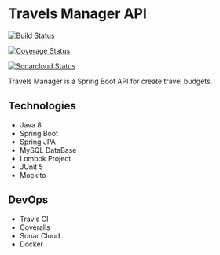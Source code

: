 # Travels Manager API

[![Build Status](https://travis-ci.org/SamuelRocha2015/travel-manager-api.svg?branch=develop)](https://travis-ci.org/SamuelRocha2015/travel-manager-api)

[![Coverage Status](https://coveralls.io/repos/github/SamuelRocha2015/travel-manager-api/badge.svg?branch=develop)](https://coveralls.io/github/SamuelRocha2015/travel-manager-api?branch=develop)

[![Sonarcloud Status](https://sonarcloud.io/api/project_badges/measure?project=com.devs:travel-api&metric=alert_status)](https://sonarcloud.io/dashboard?id=com.devs:travel-api)

Travels Manager is a Spring Boot API for create travel budgets.

## Technologies

 - Java 8
 - Spring Boot
 - Spring JPA
 - MySQL DataBase
 - Lombok Project
 - JUnit 5
 - Mockito

## DevOps

 - Travis CI
 - Coveralls
 - Sonar Cloud
 - Docker